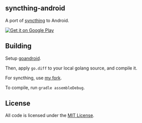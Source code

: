 ## syncthing-android

A port of [syncthing](https://github.com/calmh/syncthing) to Android.

[![Get it on Google Play](https://developer.android.com/images/brand/en_generic_rgb_wo_60.png)](https://play.google.com/store/apps/details?id=com.nutomic.syncthingandroid)

## Building

Setup [goandroid](https://github.com/eliasnaur/goandroid).

Then, apply `go.diff` to your local golang source, and compile it.

For syncthing, use [my fork](https://github.com/Nutomic/syncthing/tree/android).

To compile, run `gradle assembleDebug`.

## License

All code is licensed under the [MIT License](https://github.com/Nutomic/syncthing-android/blob/master/LICENSE).
